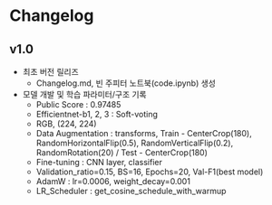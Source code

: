 # Changelog

## v1.0
- 최초 버전 릴리즈
  - Changelog.md, 빈 주피터 노트북(code.ipynb) 생성
- 모델 개발 및 학습 파라미터/구조 기록
  - Public Score : 0.97485
  - Efficientnet-b1, 2, 3 : Soft-voting
  - RGB, (224, 224)
  - Data Augmentation : transforms, Train - CenterCrop(180), RandomHorizontalFlip(0.5), RandomVerticalFlip(0.2), RandomRotation(20) / Test - CenterCrop(180)
  - Fine-tuning : CNN layer, classifier
  - Validation_ratio=0.15, BS=16, Epochs=20, Val-F1(best model)
  - AdamW : lr=0.0006, weight_decay=0.001
  - LR_Scheduler : get_cosine_schedule_with_warmup
